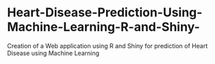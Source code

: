 # Heart-Disease-Prediction-Using-Machine-Learning-R-and-Shiny-
Creation of a Web application using R and Shiny for prediction of Heart Disease using Machine Learning
